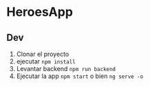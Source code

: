 # HeroesApp

## Dev

1. Clonar el proyecto
2. ejecutar ```npm install```
3. Levantar backend ```npm run backend```
4. Ejecutar la app ```npm start``` o bien ```ng serve -o```

